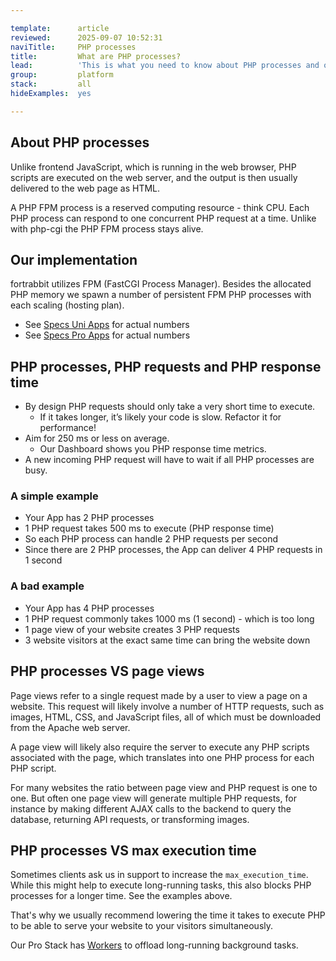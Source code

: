 ```yaml
---

template:      article
reviewed:      2025-09-07 10:52:31
naviTitle:     PHP processes
title:         What are PHP processes?
lead:          'This is what you need to know about PHP processes and our implementation.'
group:         platform
stack:         all
hideExamples:  yes

---
```


## About PHP processes

Unlike frontend JavaScript, which is running in the web browser, PHP scripts are executed on the web server, and the output is then usually delivered to the web page as HTML.

A PHP FPM process is a reserved computing resource - think CPU. Each PHP process can respond to one concurrent PHP request at a time. Unlike with php-cgi the PHP FPM process stays alive.

## Our implementation

fortrabbit utilizes FPM (FastCGI Process Manager). Besides the allocated PHP memory we spawn a number of persistent FPM PHP processes with each scaling (hosting plan).

- See [Specs Uni Apps](https://www.fortrabbit.com/specs) for actual numbers
- See [Specs Pro Apps](https://www.fortrabbit.com/specs-pro) for actual numbers

## PHP processes, PHP requests and PHP response time

- By design PHP requests should only take a very short time to execute.
  - If it takes longer, it’s likely your code is slow. Refactor it for performance!
- Aim for 250 ms or less on average.
  - Our Dashboard shows you PHP response time metrics.
- A new incoming PHP request will have to wait if all PHP processes are busy.

### A simple example

- Your App has 2 PHP processes
- 1 PHP request takes 500 ms to execute (PHP response time)
- So each PHP process can handle 2 PHP requests per second
- Since there are 2 PHP processes, the App can deliver 4 PHP requests in 1 second

### A bad example

- Your App has 4 PHP processes
- 1 PHP request commonly takes 1000 ms (1 second) - which is too long
- 1 page view of your website creates 3 PHP requests
- 3 website visitors at the exact same time can bring the website down

## PHP processes VS page views

Page views refer to a single request made by a user to view a page on a website. This request will likely involve a number of HTTP requests, such as images, HTML, CSS, and JavaScript files, all of which must be downloaded from the Apache web server. 

A page view will likely also require the server to execute any PHP scripts associated with the page, which translates into one PHP process for each PHP script.

For many websites the ratio between page view and PHP request is one to one. But often one page view will generate multiple PHP requests, for instance by making different AJAX calls to the backend to query the database, returning API requests, or transforming images.

## PHP processes VS max execution time

Sometimes clients ask us in support to increase the `max_execution_time`. While this might help to execute long-running tasks, this also blocks PHP processes for a longer time. See the examples above.

That's why we usually recommend lowering the time it takes to execute PHP to be able to serve your website to your visitors simultaneously.

Our Pro Stack has [Workers](/workers) to offload long-running background tasks.
